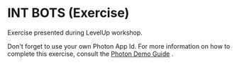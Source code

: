 # INT BOTS (Exercise)
Exercise presented during LevelUp workshop.

Don't forget to use your own Photon App Id. For more information on how to complete this exercise, consult the [Photon Demo Guide](https://github.com/glaubergft/INT-BOTS-Exercise/blob/master/INT_Bots_Demo_Guide.pdf) .
